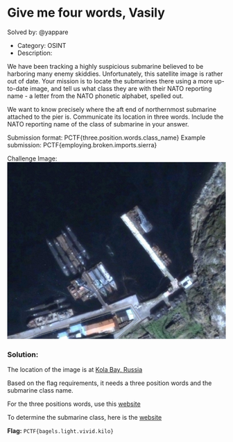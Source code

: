 # Give me four words, Vasily

Solved by: @yappare

- Category: OSINT
- Description: 

We have been tracking a highly suspicious submarine believed to be harboring many enemy skiddies. Unfortunately, this satellite image is rather out of date. Your mission is to locate the submarines there using a more up-to-date image, and tell us what class they are with their NATO reporting name - a letter from the NATO phonetic alphabet, spelled out.

We want to know precisely where the aft end of northernmost submarine attached to the pier is. Communicate its location in three words. Include the NATO reporting name of the class of submarine in your answer.

Submission format: PCTF{three.position.words.class\_name} Example submission: PCTF{employing.broken.imports.sierra}

Challenge Image:
![sbububmarine](sbububmarine.png)

### Solution: 

The location of the image is at [Kola Bay, Russia](https://www.google.com/maps/place/69°12'09.7"N+33°28'07.9"E/@69.2027274,33.4674834,269m/data=!3m1!1e3!4m4!3m3!8m2!3d69.2026833!4d33.4688722?entry=ttu&g_ep=EgoyMDI0MDkxOC4xIKXMDSoASAFQAw%3D%3D)

Based on the flag requirements, it needs a three position words and the submarine class name. 

For the three positions words, use this [website](https://what3words.com/)

To determine the submarine class, here is the [website](https://www.nti.org/analysis/articles/russia-submarine-capabilities/)


**Flag:** `PCTF{bagels.light.vivid.kilo}`


